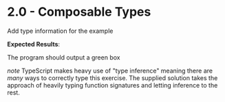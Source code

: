 # 2.0 - Composable Types

Add type information for the example

**Expected Results**:

The program should output a green box

_note_ TypeScript makes heavy use of "type inference" meaning there are _many_
ways to correctly type this exercise.  The supplied solution takes the approach
of heavily typing function signatures and letting inference to the rest.